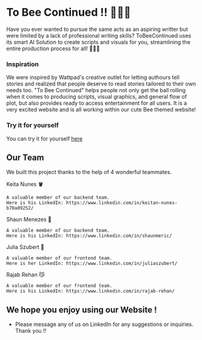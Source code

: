 # To Bee Continued !! 🐝🐝🐝

Have you ever wanted to pursue the same acts as an aspiring writter but were limited by a lack of professional writing skills? ToBeeContinued uses its smart AI Solution to create scripts and visuals for you, streamlining the entire production process for all! 📝🤖🐝

### Inspiration

We were inspired by Wattpad's creative outlet for letting authours tell stories and realized that people deserve to read stories tailored to their own needs too. "To Bee Continued" helps people not only get the ball rolling when it comes to producing scripts, visual graphics, and general flow of plot, but also provides ready to access entertainment for all users. It is a very excited website and is all working within our cute Bee themed website!

### Try it for yourself

You can try it for yourself [here](https://keitannunes.ca/tbc/)

## Our Team

We built this project thanks to the help of 4 wonderful teammates.

Keita Nunes 🪣
```
A valuable member of our backend team.
Here is his LinkedIn: https://www.linkedin.com/in/keitan-nunes-b70a09252/
```
Shaun Menezes 🐑
```
A valuable member of our backend team.
Here is his LinkedIn: https://www.linkedin.com/in/shaunmeric/
```
Julia Szubert 🌱
```
A valuable member of our frontend team.
Here is her LinkedIn: https://www.linkedin.com/in/juliaszubert/
```
Rajab Rehan 😼
```
A valuable member of our frontend team.
Here is his LinkedIn: https://www.linkedin.com/in/rajab-rehan/
```

## We hope you enjoy using our Website ! 

* Please message any of us on LinkedIn for any suggestions or inquiries. Thank you !!
